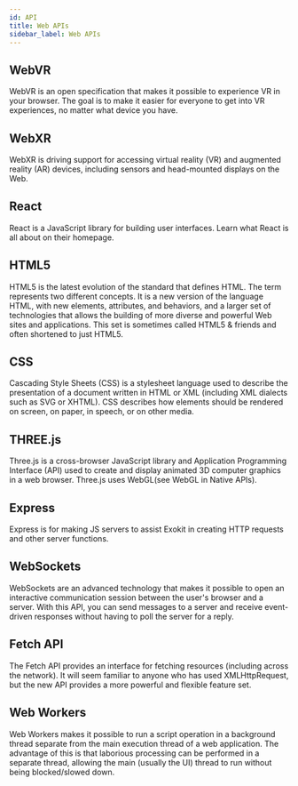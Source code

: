 ```yaml
---
id: API
title: Web APIs
sidebar_label: Web APIs
---
```


## WebVR

WebVR is an open specification that makes it possible to experience VR in your browser. The goal is to make it easier for everyone to get into VR experiences, no matter what device you have.

## WebXR

WebXR is driving support for accessing virtual reality (VR) and augmented reality (AR) devices, including sensors and head-mounted displays on the Web.

## React

React is a JavaScript library for building user interfaces. Learn what React is all about on their homepage.

## HTML5

HTML5 is the latest evolution of the standard that defines HTML. The term represents two different concepts. It is a new version of the language HTML, with new elements, attributes, and behaviors, and a larger set of technologies that allows the building of more diverse and powerful Web sites and applications. This set is sometimes called HTML5 & friends and often shortened to just HTML5.

## CSS
Cascading Style Sheets (CSS) is a stylesheet language used to describe the presentation of a document written in HTML or XML (including XML dialects such as SVG or XHTML). CSS describes how elements should be rendered on screen, on paper, in speech, or on other media.

## THREE.js

Three.js is a cross-browser JavaScript library and Application Programming Interface (API) used to create and display animated 3D computer graphics in a web browser. Three.js uses WebGL(see WebGL in Native APIs).

## Express
Express is for making JS servers to assist Exokit in creating HTTP requests and other server functions.

## WebSockets
WebSockets are an advanced technology that makes it possible to open an interactive communication session between the user's browser and a server. With this API, you can send messages to a server and receive event-driven responses without having to poll the server for a reply.

## Fetch API

The Fetch API provides an interface for fetching resources (including across the network). It will seem familiar to anyone who has used XMLHttpRequest, but the new API provides a more powerful and flexible feature set.

## Web Workers
Web Workers makes it possible to run a script operation in a background thread separate from the main execution thread of a web application. The advantage of this is that laborious processing can be performed in a separate thread, allowing the main (usually the UI) thread to run without being blocked/slowed down.

